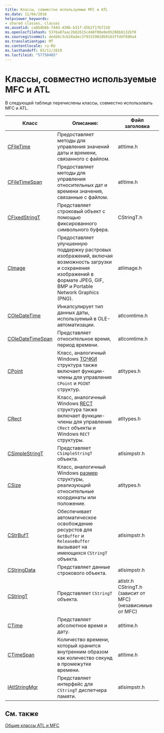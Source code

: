 ```yaml
---
title: Классы, совместно используемые MFC и ATL
ms.date: 11/04/2016
helpviewer_keywords:
- shared classes, classes
ms.assetid: ca8b4b6b-744d-430b-b31f-d5b2f17bf210
ms.openlocfilehash: 5376a87aac2b82615cd48f80e0e95208b8132bf0
ms.sourcegitcommit: dedd4c3cb28adec3793329018b9163ffddf890a4
ms.translationtype: MT
ms.contentlocale: ru-RU
ms.lasthandoff: 03/11/2019
ms.locfileid: "57750485"
---
```

# <a name="classes-shared-by-mfc-and-atl"></a>Классы, совместно используемые MFC и ATL

В следующей таблице перечислены классы, совместно использовать MFC и ATL.

|Класс|Описание:|Файл заголовка|
|-----------|-----------------|-----------------|
|[CFileTime](../../atl-mfc-shared/reference/cfiletime-class.md)|Предоставляет методы для управления значений даты и времени, связанного с файлом.|atltime.h|
|[CFileTimeSpan](../../atl-mfc-shared/reference/cfiletimespan-class.md)|Предоставляет методы для управления относительных дат и времени значения, связанные с файлом.|atltime.h|
|[CFixedStringT](../../atl-mfc-shared/reference/cfixedstringt-class.md)|Представляет строковый объект с помощью фиксированного символьного буфера.|CStringT.h|
|[CImage](../../atl-mfc-shared/reference/cimage-class.md)|Предоставляет улучшенную поддержку растровых изображений, включая возможность загрузки и сохранения изображений в формате JPEG, GIF, BMP и Portable Network Graphics (PNG).|atlimage.h|
|[COleDateTime](../../atl-mfc-shared/reference/coledatetime-class.md)|Инкапсулирует тип данных даты, используемый в OLE-автоматизации.|atlcomtime.h|
|[COleDateTimeSpan](../../atl-mfc-shared/reference/coledatetimespan-class.md)|Представляет относительное время, период времени.|atlcomtime.h|
|[CPoint](../../atl-mfc-shared/reference/cpoint-class.md)|Класс, аналогичный Windows [ТОЧКИ](/windows/desktop/api/windef/ns-windef-tagpoint) структура также включает функции-члены для управления `CPoint` и `POINT` структур.|atltypes.h|
|[CRect](../../atl-mfc-shared/reference/crect-class.md)|Класс, аналогичный Windows [RECT](/windows/desktop/api/windef/ns-windef-tagrect) структура также включает функции-члены для управления `CRect` объекты и Windows `RECT` структуры.|atltypes.h|
|[CSimpleStringT](../../atl-mfc-shared/reference/csimplestringt-class.md)|Представляет `CSimpleStringT` объекта.|atlsimpstr.h|
|[CSize](../../atl-mfc-shared/reference/csize-class.md)|Класс, аналогичный Windows [размер](/windows/desktop/api/windef/ns-windef-tagsize) структуры, реализующий относительные координаты или положение.|atltypes.h|
|[CStrBufT](../../atl-mfc-shared/reference/cstrbuft-class.md)|Обеспечивает автоматическое освобождение ресурстов для `GetBuffer` и `ReleaseBuffer` вызывает на имеющихся `CStringT` объекта.|atlsimpstr.h|
|[CStringData](../../atl-mfc-shared/reference/cstringdata-class.md)|Представляет данные строкового объекта.|atlsimpstr.h|
|[CStringT](../../atl-mfc-shared/reference/cstringt-class.md)|Представляет `CStringT` объекта.|atlstr.h CStringT.h (зависит от MFC) (независимые от MFC)|
|[CTime](../../atl-mfc-shared/reference/ctime-class.md)|Представляет абсолютное время и дату.|atltime.h|
|[CTimeSpan](../../atl-mfc-shared/reference/ctimespan-class.md)|Количество времени, который хранится внутренним образом как количество секунд в промежутке времени.|atltime.h|
|[IAtlStringMgr](../../atl-mfc-shared/reference/iatlstringmgr-class.md)|Представляет интерфейс для `CStringT` диспетчера памяти.|atlsimpstr.h|

## <a name="see-also"></a>См. также

[Общие классы ATL и MFC](../../atl-mfc-shared/atl-mfc-shared-classes.md)
